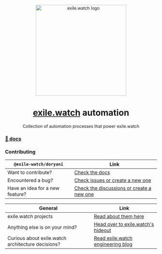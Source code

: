 <p align="center">
  <a href="https://exile.watch">
    <img alt="exile.watch logo" src="https://avatars.githubusercontent.com/u/158840748?s=400&u=4c73ba2a9a2ebc70b01c6303d41e8571df84ec37&v=4" width="300" />
  </a>
</p>
<h1 align="center">
  <a href="#">exile.watch</a> automation
</h1>
<p align="center">
    Collection of automation processes that power exile.watch
</p>

### [📖 docs](https://docs.exile.watch/projects/doryani)

### Contributing
| `@exile-watch/doryani`                            | Link                                                                                            |
|---------------------------------------------------|-------------------------------------------------------------------------------------------------|
| Want to contribute?                               | [Check the docs](https://docs.exile.watch/projects/doryani/contributing)                        |
| Encountered a bug?                                | [Check issues or create a new one](https://github.com/exile-watch/hideout/issues)               |
| Have an idea for a new feature?                   | [Check the discussions or create a new one](https://github.com/exile-watch/hideout/discussions) |

| General                                           | Link                                                                                |
|---------------------------------------------------|-------------------------------------------------------------------------------------|
| exile.watch projects                              | [Read about them here](https://docs.exile.watch/projects/hideout#links-to-projects) | 
| Anything else is on your mind?                    | [Head over to exile.watch's hideout](https://github.com/exile-watch/hideout)        |
| Curious about exile.watch architecture decisions? | [Read exile.watch engineering blog](https://engineering.exile.watch/)               | 